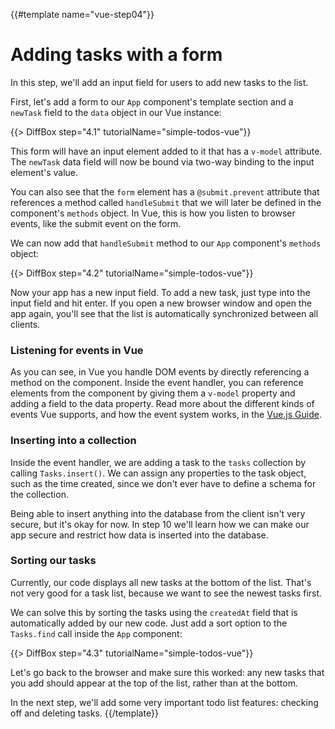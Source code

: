 {{#template name="vue-step04"}}

# Adding tasks with a form

In this step, we'll add an input field for users to add new tasks to the list.

First, let's add a form to our `App` component's template section and a `newTask` field to the `data` object in our Vue instance:

{{> DiffBox step="4.1" tutorialName="simple-todos-vue"}}

This form will have an input element added to it that has a `v-model` attribute. The `newTask` data field will now be bound via two-way binding to the input element's value.

You can also see that the `form` element has a `@submit.prevent` attribute that references a method called `handleSubmit` that we will later be defined in the component's `methods` object. In Vue, this is how you listen to browser events, like the submit event on the form.

We can now add that `handleSubmit` method to our `App` component's `methods` object:

{{> DiffBox step="4.2" tutorialName="simple-todos-vue"}}

Now your app has a new input field. To add a new task, just type into the input field and hit enter. If you open a new browser window and open the app again, you'll see that the list is automatically synchronized between all clients.

### Listening for events in Vue

As you can see, in Vue you handle DOM events by directly referencing a method on the component. Inside the event handler, you can reference elements from the component by giving them a `v-model` property and adding a field to the data property. Read more about the different kinds of events Vue supports, and how the event system works, in the [Vue.js Guide](https://vuejs.org/v2/guide/#Handling-User-Input).

### Inserting into a collection

Inside the event handler, we are adding a task to the `tasks` collection by calling `Tasks.insert()`. We can assign any properties to the task object, such as the time created, since we don't ever have to define a schema for the collection.

Being able to insert anything into the database from the client isn't very secure, but it's okay for now. In step 10 we'll learn how we can make our app secure and restrict how data is inserted into the database.

### Sorting our tasks

Currently, our code displays all new tasks at the bottom of the list. That's not very good for a task list, because we want to see the newest tasks first.

We can solve this by sorting the tasks using the `createdAt` field that is automatically added by our new code. Just add a sort option to the `Tasks.find` call inside the `App` component:

{{> DiffBox step="4.3" tutorialName="simple-todos-vue"}}

Let's go back to the browser and make sure this worked: any new tasks that you add should appear at the top of the list, rather than at the bottom.

In the next step, we'll add some very important todo list features: checking off and deleting tasks.
{{/template}}
